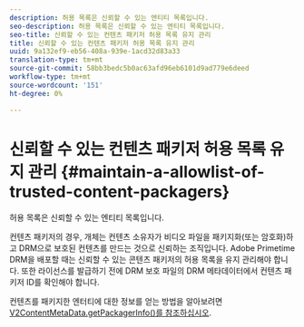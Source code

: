 ```yaml
---
description: 허용 목록은 신뢰할 수 있는 엔티티 목록입니다.
seo-description: 허용 목록은 신뢰할 수 있는 엔티티 목록입니다.
seo-title: 신뢰할 수 있는 컨텐츠 패키저 허용 목록 유지 관리
title: 신뢰할 수 있는 컨텐츠 패키저 허용 목록 유지 관리
uuid: 9a132ef9-eb56-408a-939e-1acd32d83a33
translation-type: tm+mt
source-git-commit: 58bb3bedc5b0ac63afd96eb6101d9ad779e6deed
workflow-type: tm+mt
source-wordcount: '151'
ht-degree: 0%

---
```



# 신뢰할 수 있는 컨텐츠 패키저 허용 목록 유지 관리 {#maintain-a-allowlist-of-trusted-content-packagers}

허용 목록은 신뢰할 수 있는 엔티티 목록입니다.

컨텐츠 패키저의 경우, 개체는 컨텐츠 소유자가 비디오 파일을 패키지화(또는 암호화)하고 DRM으로 보호된 컨텐츠를 만드는 것으로 신뢰하는 조직입니다. Adobe Primetime DRM을 배포할 때는 신뢰할 수 있는 콘텐츠 패키저의 허용 목록을 유지 관리해야 합니다. 또한 라이선스를 발급하기 전에 DRM 보호 파일의 DRM 메타데이터에서 컨텐츠 패키저 ID를 확인해야 합니다.

컨텐츠를 패키지한 엔터티에 대한 정보를 얻는 방법을 알아보려면 [V2ContentMetaData.getPackagerInfo()를 참조하십시오](https://help.adobe.com/en_US/primetime/api/drm-apis/server/javadocs-flashaccess-pro/com/adobe/flashaccess/sdk/media/drm/keys/v2/V2ContentMetaData.html#getPackagerInfo()).
